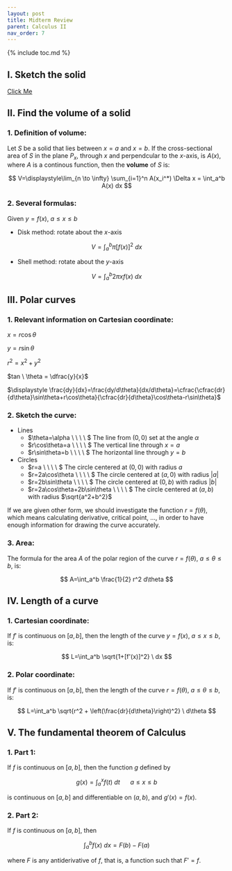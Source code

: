 ```yaml
---
layout: post
title: Midterm Review
parent: Calculus II
nav_order: 7
---
```


{% include toc.md %}

## I. Sketch the solid

[Click Me](https://www.youtube.com/watch?v=ydyXf01WNYA)

## II. Find the volume of a solid

### 1. Definition of volume:

Let $S$ be a solid that lies between $x=a$ and $x=b$. If the cross-sectional area of $S$ in the plane $P_x$, through $x$ and perpendcular to the $x$-axis, is $A(x)$, where $A$ is a continous function, then the **volume** of $S$ is:

$$
V=\displaystyle\lim_{n \to \infty} \sum_{i=1}^n A(x_i^*) \Delta x = \int_a^b A(x) dx
$$

### 2. Several formulas:

Given $y=f(x)$, $a \leq x \leq b$

* Disk method: rotate about the $x$-axis

$$
V=\int_a^b \pi \left[f(x)\right]^2 \ dx
$$

* Shell method: rotate about the $y$-axis

$$
V=\int_a^b 2\pi xf(x) \ dx
$$

## III. Polar curves

### 1. Relevant information on Cartesian coordinate:

$x=r\cos\theta$

$y=r\sin\theta$

$r^2=x^2+y^2$

$tan \ \theta = \dfrac{y}{x}$

$\displaystyle \frac{dy}{dx}=\frac{dy/d\theta}{dx/d\theta}=\cfrac{\cfrac{dr}{d\theta}\sin\theta+r\cos\theta}{\cfrac{dr}{d\theta}\cos\theta-r\sin\theta}$

### 2. Sketch the curve:

* Lines
  * $\theta=\alpha \ \ \ \ \$ The line from $(0,0)$ set at the angle $\alpha$
  * $r\cos\theta=a \ \ \ \ \$ The vertical line through $x=a$
  * $r\sin\theta=b \ \ \ \ \$ The horizontal line through $y=b$
* Circles
  * $r=a \ \ \ \ \$ The circle centered at $(0,0)$ with radius $a$
  * $r=2a\cos\theta \ \ \ \ \$ The circle centered at $(a,0)$ with radius $\vert a \vert$
  * $r=2b\sin\theta \ \ \ \ \$ The circle centered at $(0,b)$ with radius $\vert b \vert$
  * $r=2a\cos\theta+2b\sin\theta \ \ \ \ \$ The circle centered at $(a,b)$ with radius $\sqrt{a^2+b^2}$

If we are given other form, we should investigate the function $r=f(\theta)$, which means calculating derivative, critical point, ..., in order to have enough information for drawing the curve accurately.

### 3. Area:

The formula for the area $A$ of the polar region of the curve $r=f(\theta)$, $a \leq \theta \leq b$, is:

$$
A=\int_a^b \frac{1}{2} r^2 d\theta
$$

## IV. Length of a curve

### 1. Cartesian coordinate:

If $f'$ is continuous on $[a,b]$, then the length of the curve $y=f(x)$, $a \leq x \leq b$, is:

$$
L=\int_a^b \sqrt{1+[f'(x)]^2} \ dx
$$

### 2. Polar coordinate:

If $f'$ is continuous on $[a,b]$, then the length of the curve $r=f(\theta)$, $a \leq \theta \leq b$, is:

$$
L=\int_a^b \sqrt{r^2 + \left(\frac{dr}{d\theta}\right)^2} \ d\theta
$$

## V. The fundamental theorem of Calculus

### 1. Part 1:

If $f$ is continuous on $[a,b]$, then the function $g$ defined by
   
$$
g(x)=\int_a^x f(t) \ dt \ \ \ \ \ \ a \leq x \leq b
$$

is continuous on $[a,b]$ and differentiable on $(a,b)$, and $g'(x)=f(x)$.

### 2. Part 2:

If $f$ is continuous on $[a,b]$, then

$$
\int_a^b f(x) \ dx = F(b)-F(a)
$$

where $F$ is any antiderivative of $f$, that is, a function such that $F'=f$.